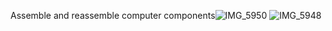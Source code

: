 Assemble and reassemble computer components![IMG_5950](https://github.com/user-attachments/assets/c41de1bd-d764-4ddd-970b-b89386ffceb1)
![IMG_5948](https://github.com/user-attachments/assets/c8a1f367-9056-4b6a-9f4f-90adbe23deae)

